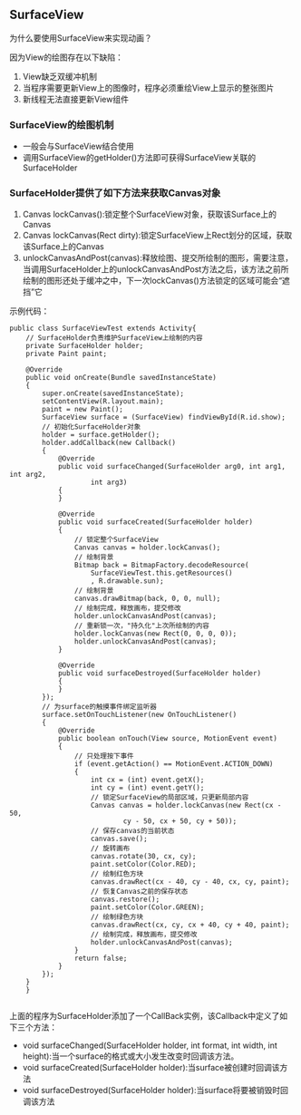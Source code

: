 ## SurfaceView

为什么要使用SurfaceView来实现动画？

因为View的绘图存在以下缺陷：
1. View缺乏双缓冲机制
2. 当程序需要更新View上的图像时，程序必须重绘View上显示的整张图片
3. 新线程无法直接更新View组件

### SurfaceView的绘图机制
* 一般会与SurfaceView结合使用
* 调用SurfaceView的getHolder()方法即可获得SurfaceView关联的SurfaceHolder

### SurfaceHolder提供了如下方法来获取Canvas对象
1. Canvas lockCanvas():锁定整个SurfaceView对象，获取该Surface上的Canvas
2. Canvas lockCanvas(Rect dirty):锁定SurfaceView上Rect划分的区域，获取该Surface上的Canvas
3. unlockCanvasAndPost(canvas):释放绘图、提交所绘制的图形，需要注意，当调用SurfaceHolder上的unlockCanvasAndPost方法之后，该方法之前所绘制的图形还处于缓冲之中，下一次lockCanvas()方法锁定的区域可能会“遮挡”它

示例代码：
```
public class SurfaceViewTest extends Activity{
	// SurfaceHolder负责维护SurfaceView上绘制的内容
	private SurfaceHolder holder;
	private Paint paint;

	@Override
	public void onCreate(Bundle savedInstanceState)
	{
		super.onCreate(savedInstanceState);
		setContentView(R.layout.main);
		paint = new Paint();
		SurfaceView surface = (SurfaceView) findViewById(R.id.show);
		// 初始化SurfaceHolder对象
		holder = surface.getHolder();
		holder.addCallback(new Callback()
		{
			@Override
			public void surfaceChanged(SurfaceHolder arg0, int arg1, int arg2,
					int arg3)
			{
			}

			@Override
			public void surfaceCreated(SurfaceHolder holder)
			{
				// 锁定整个SurfaceView
				Canvas canvas = holder.lockCanvas();
				// 绘制背景
				Bitmap back = BitmapFactory.decodeResource(
					SurfaceViewTest.this.getResources()
					, R.drawable.sun);
				// 绘制背景
				canvas.drawBitmap(back, 0, 0, null);
				// 绘制完成，释放画布，提交修改
				holder.unlockCanvasAndPost(canvas);
				// 重新锁一次，"持久化"上次所绘制的内容
				holder.lockCanvas(new Rect(0, 0, 0, 0));
				holder.unlockCanvasAndPost(canvas);
			}

			@Override
			public void surfaceDestroyed(SurfaceHolder holder)
			{
			}
		});
		// 为surface的触摸事件绑定监听器
		surface.setOnTouchListener(new OnTouchListener()
		{
			@Override
			public boolean onTouch(View source, MotionEvent event)
			{
				// 只处理按下事件
				if (event.getAction() == MotionEvent.ACTION_DOWN)
				{
					int cx = (int) event.getX();
					int cy = (int) event.getY();
					// 锁定SurfaceView的局部区域，只更新局部内容
					Canvas canvas = holder.lockCanvas(new Rect(cx - 50,
							cy - 50, cx + 50, cy + 50));
					// 保存canvas的当前状态
					canvas.save();
					// 旋转画布
					canvas.rotate(30, cx, cy);
					paint.setColor(Color.RED);
					// 绘制红色方块
					canvas.drawRect(cx - 40, cy - 40, cx, cy, paint);
					// 恢复Canvas之前的保存状态
					canvas.restore();
					paint.setColor(Color.GREEN);
					// 绘制绿色方块
					canvas.drawRect(cx, cy, cx + 40, cy + 40, paint);
					// 绘制完成，释放画布，提交修改
					holder.unlockCanvasAndPost(canvas);
				}
				return false;
			}
		});
	}
	}
	
 ```
上面的程序为SurfaceHolder添加了一个CallBack实例，该Callback中定义了如下三个方法：

* void surfaceChanged(SurfaceHolder holder, int format, int width, int height):当一个surface的格式或大小发生改变时回调该方法。
* void surfaceCreated(SurfaceHolder holder):当surface被创建时回调该方法
* void surfaceDestroyed(SurfaceHolder holder):当surface将要被销毁时回调该方法





